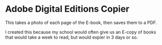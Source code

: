 # Adobe Digital Editions Copier
This takes a photo of each page of the E-book, then saves them to a PDF.

I created this because my school would often give us an E-copy of books that would take a week to read, but would expier in 3 days or so.
